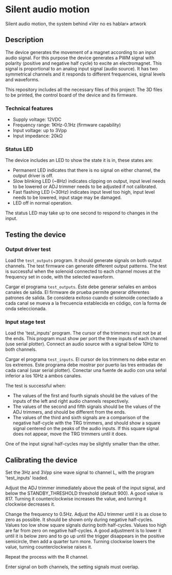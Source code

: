 # Silent audio motion

Silent audio motion, the system behind «Ver no es hablar» artwork

## Description

The device generates the movement of a magnet according to an input audio signal. For this purpose the device generates a PWM signal with polarity (positive and negative half cycle) to excite an electromagnet. This signal is proportional to an analog input signal (audio source). It has two symmetrical channels and it responds to different frequencies, signal levels and waveforms.

This repository includes all the necessary files of this project: The 3D files to be printed, the control board of the device and its firmware.

### Technical features

- Supply voltage: 12VDC
- Frequency range: 1KHz-0.1Hz (firmware capability)
- Input voltage: up to 3Vpp
- Input impedance: 20kΩ

### Status LED

The device includes an LED to show the state it is in, these states are:

- Permanent LED indicates that there is no signal on either channel, the output driver is off.
- Slow blinking LED (~8Hz) indicates clipping on output, input level needs to be lowered or ADJ trimmer needs to be adjusted if not calibrated.
- Fast flashing LED (~30Hz) indicates input level too high, input level needs to be lowered, input stage may be damaged.
- LED off in normal operation.

The status LED may take up to one second to respond to changes in the input.

## Testing the device

### Output driver test

Load the `test_outputs` program. It should generate signals on both output channels. The test firmware can generate different output patterns.
The test is successful when the solenoid connected to each channel moves at the frequency set in code, with the selected waveform.

Cargar el programa `test_outputs`. Éste debe generar señales en ambos canales de salida. El firmware de prueba permite generar diferentes patrones de salida.
Se considera exitoso cuando el solenoide conectado a cada canal se mueva a la frecuencia establecida en código, con la forma de onda seleccionada.

### Input stage test

Load the 'test_inputs' program. The cursor of the trimmers must not be at the ends. This program must show per port the three inputs of each channel (use serial plotter). Connect an audio source with a signal below 10Hz to both channels.

Cargar el programa `test_inputs`. El cursor de los trimmers no debe estar en los extremos. Este programa debe mostrar por puerto las tres entradas de cada canal (usar serial plotter). Conectar una fuente de audio con una señal inferior a los 10Hz a ambos canales.

The test is successful when:

- The values of the first and fourth signals should be the values of the inputs of the left and right audio channels respectively.
- The values of the second and fifth signals should be the values of the ADJ trimmers, and should be different from the ends.
- The values of the third and sixth signals are a comparison of the negative half-cycle with the TRG trimmers, and should show a square signal centered on the peaks of the audio inputs. If this square signal does not appear, move the TRG trimmers until it does.

One of the input signal half-cycles may be slightly smaller than the other.

## Calibrating the device

Set the 3Hz and 3Vpp sine wave signal to channel L, with the program 'test_inputs' loaded.

Adjust the ADJ trimmer immediately above the peak of the input signal, and below the STANDBY_THRESHOLD threshold (default 900). A good value is 817. Turning it counterclockwise increases the value, and turning it clockwise decreases it.

Change the frequency to 0.5Hz. Adjust the ADJ trimmer until it is as close to zero as possible. It should be shown only during negative half-cycles. Values too low show square signals during both half-cycles. Values too high are far from zero on negative half-cycles.
A good adjustment is to lower it until it is below zero and to go up until the trigger disappears in the positive semicircle, then add a quarter turn more. Turning clockwise lowers the value, turning counterclockwise raises it.

Repeat the process with the R channel.

Enter signal on both channels, the setting signals must overlap.
